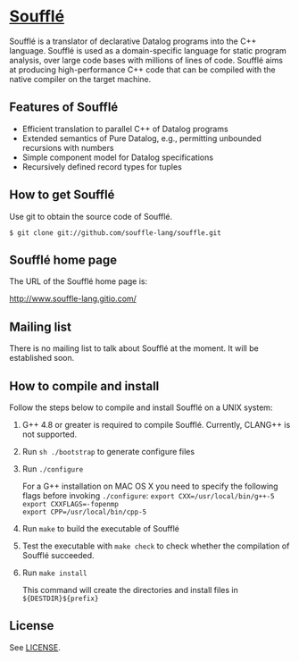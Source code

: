 # [Soufflé](https://souffle-lang.gitio.com)

Soufflé is a translator of declarative Datalog programs into the C++ language.  Soufflé is used as a domain-specific language for static program analysis, over large code bases with millions of lines of code.  Soufflé aims at producing high-performance C++ code that can be compiled with the native compiler on the target machine.  

[travis]: https://travis-ci.org/souffle-lang/souffle

## Features of Soufflé

*   Efficient translation to parallel C++ of Datalog programs
*   Extended semantics of Pure Datalog, e.g., permitting unbounded recursions with numbers 
*   Simple component model for Datalog specifications 
*   Recursively defined record types for tuples 

## How to get Soufflé

Use git to obtain the source code of Soufflé. 

    $ git clone git://github.com/souffle-lang/souffle.git

## Soufflé home page

The URL of the Soufflé home page is:

http://www.souffle-lang.gitio.com/

## Mailing list

There is no mailing list to talk about Soufflé at the moment. It will be established soon. 

## How to compile and install 

Follow the steps below to compile and install Soufflé on a UNIX system:


1.  G++ 4.8 or greater is required to compile Soufflé. Currently, CLANG++ is not supported. 

2.  Run `sh ./bootstrap` to generate configure files 

3.  Run `./configure`

    For a G++ installation on MAC OS X you need to specify the following flags before invoking `./configure`:
     `export CXX=/usr/local/bin/g++-5`                
     `export CXXFLAGS=-fopenmp`                
     `export CPP=/usr/local/bin/cpp-5`                

4.  Run `make` to build the executable of Soufflé

5.  Test the executable with `make check` to check whether the compilation of Soufflé succeeded.

6.  Run `make install`

    This command will create the directories and install files in `${DESTDIR}${prefix}`

## License

See [LICENSE](https://github.com/souffle-lang/souffle/blob/master/LICENSE).
